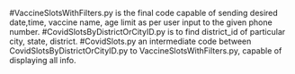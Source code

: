 #VaccineSlotsWithFilters.py is the final code capable of sending desired date,time, vaccine name, age limit as per user input to the given phone number.
#CovidSlotsByDistrictOrCityID.py is to find district_id of particular city, state, district.
#CovidSlots.py an intermediate code between CovidSlotsByDistrictOrCityID.py to VaccineSlotsWithFilters.py, capable of displaying all info.
